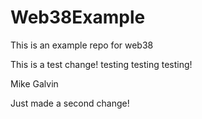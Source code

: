 # Web38Example
This is an example repo for web38


This is a test change! testing testing testing! 


Mike Galvin

Just made a second change!